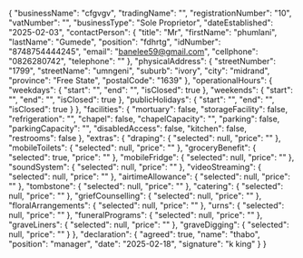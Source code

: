 {
    "businessName": "cfgvgv",
    "tradingName": "",
    "registrationNumber": "10",
    "vatNumber": "",
    "businessType": "Sole Proprietor",
    "dateEstablished": "2025-02-03",
    "contactPerson": {
        "title": "Mr",
        "firstName": "phumlani",
        "lastName": "Gumede",
        "position": "fdhrtg",
        "idNumber": "8748754444245",
        "email": "banelee59@gmail.com",
        "cellphone": "0826280742",
        "telephone": ""
    },
    "physicalAddress": {
        "streetNumber": "1799",
        "streetName": "umngeni",
        "suburb": "ivory",
        "city": "midrand",
        "province": "Free State",
        "postalCode": "1639"
    },
    "operationalHours": {
        "weekdays": {
            "start": "",
            "end": "",
            "isClosed": true
        },
        "weekends": {
            "start": "",
            "end": "",
            "isClosed": true
        },
        "publicHolidays": {
            "start": "",
            "end": "",
            "isClosed": true
        }
    },
    "facilities": {
        "mortuary": false,
        "storageFacility": false,
        "refrigeration": "",
        "chapel": false,
        "chapelCapacity": "",
        "parking": false,
        "parkingCapacity": "",
        "disabledAccess": false,
        "kitchen": false,
        "restrooms": false
    },
    "extras": {
        "draping": {
            "selected": null,
            "price": ""
        },
        "mobileToilets": {
            "selected": null,
            "price": ""
        },
        "groceryBenefit": {
            "selected": true,
            "price": ""
        },
        "mobileFridge": {
            "selected": null,
            "price": ""
        },
        "soundSystem": {
            "selected": null,
            "price": ""
        },
        "videoStreaming": {
            "selected": null,
            "price": ""
        },
        "airtimeAllowance": {
            "selected": null,
            "price": ""
        },
        "tombstone": {
            "selected": null,
            "price": ""
        },
        "catering": {
            "selected": null,
            "price": ""
        },
        "griefCounselling": {
            "selected": null,
            "price": ""
        },
        "floralArrangements": {
            "selected": null,
            "price": ""
        },
        "urns": {
            "selected": null,
            "price": ""
        },
        "funeralPrograms": {
            "selected": null,
            "price": ""
        },
        "graveLiners": {
            "selected": null,
            "price": ""
        },
        "graveDigging": {
            "selected": null,
            "price": ""
        }
    },
    "declaration": {
        "agreed": true,
        "name": "thabo",
        "position": "manager",
        "date": "2025-02-18",
        "signature": "k king"
    }
}